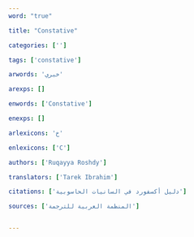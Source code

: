 ```yaml
---
word: "true"

title: "Constative"

categories: ['']

tags: ['constative']

arwords: 'خبري'

arexps: []

enwords: ['Constative']

enexps: []

arlexicons: 'خ'

enlexicons: ['C']

authors: ['Ruqayya Roshdy']

translators: ['Tarek Ibrahim']

citations: ['دليل أكسفورد في السانيات الحاسوبية']

sources: ['المنظمة العربية للترجمة']


---
```

